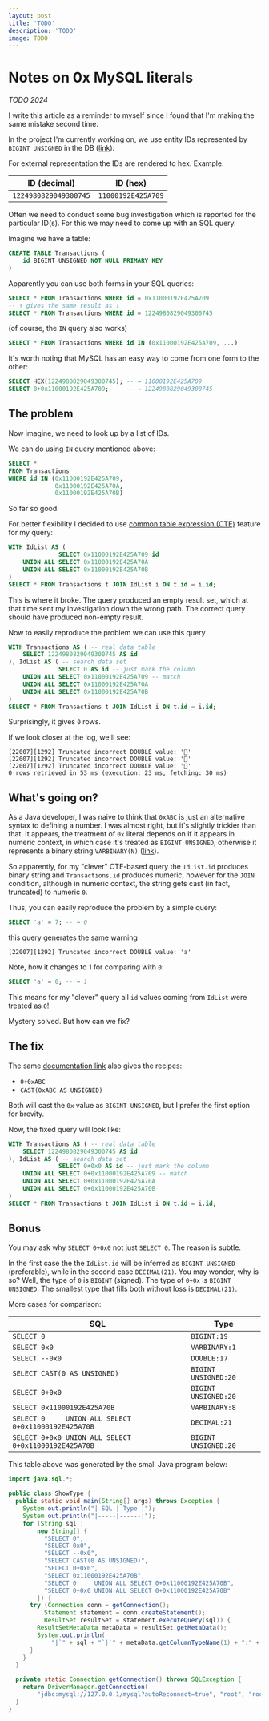 ```yaml
---
layout: post
title: 'TODO'
description: 'TODO'
image: TODO
---
```


# Notes on 0x MySQL literals

_TODO 2024_

I write this article as a reminder to myself since I found that I'm making the same mistake second time.

In the project I'm currently working on, we use entity IDs represented by `BIGINT UNSIGNED` in the DB ([link](https://dev.mysql.com/doc/refman/8.4/en/integer-types.html)).

For external representation the IDs are rendered to hex. Example:

| ID (decimal)          | ID (hex)           |
|-----------------------|--------------------|
| `1224980829049300745` | `11000192E425A709` |

Often we need to conduct some bug investigation which is reported for the particular ID(s). For this we may need to come up with an SQL query.

Imagine we have a table:
```sql
CREATE TABLE Transactions (
    id BIGINT UNSIGNED NOT NULL PRIMARY KEY
)
```

Apparently you can use both forms in your SQL queries:

```sql
SELECT * FROM Transactions WHERE id = 0x11000192E425A709
-- ↑ gives the same result as ↓
SELECT * FROM Transactions WHERE id = 1224980829049300745
```

(of course, the `IN` query also works)
```sql
SELECT * FROM Transactions WHERE id IN (0x11000192E425A709, ...)
```

It's worth noting that MySQL has an easy way to come from one form to the other:

```sql
SELECT HEX(1224980829049300745); -- → 11000192E425A709
SELECT 0+0x11000192E425A709;     -- → 1224980829049300745
```

## The problem

Now imagine, we need to look up by a list of IDs.

We can do using `IN` query mentioned above:

```sql
SELECT *
FROM Transactions
WHERE id IN (0x11000192E425A709,
             0x11000192E425A70A,
             0x11000192E425A70B)
```

So far so good.

For better flexibility I decided to use [common table expression (CTE)](https://dev.mysql.com/doc/refman/8.4/en/with.html) feature for my query:

```sql
WITH IdList AS (
              SELECT 0x11000192E425A709 id
    UNION ALL SELECT 0x11000192E425A70A
    UNION ALL SELECT 0x11000192E425A70B
)
SELECT * FROM Transactions t JOIN IdList i ON t.id = i.id;
```
      
This is where it broke. The query produced an empty result set, which at that time sent my investigation down the wrong path. The correct query should have produced non-empty result.
      
Now to easily reproduce the problem we can use this query

```sql
WITH Transactions AS ( -- real data table
    SELECT 1224980829049300745 AS id
), IdList AS ( -- search data set
              SELECT 0 AS id -- just mark the column
    UNION ALL SELECT 0x11000192E425A709 -- match
    UNION ALL SELECT 0x11000192E425A70A
    UNION ALL SELECT 0x11000192E425A70B
)
SELECT * FROM Transactions t JOIN IdList i ON t.id = i.id;
```

Surprisingly, it gives `0` rows.

If we look closer at the log, we'll see:
```
[22007][1292] Truncated incorrect DOUBLE value: ''
[22007][1292] Truncated incorrect DOUBLE value: ''
[22007][1292] Truncated incorrect DOUBLE value: ''
0 rows retrieved in 53 ms (execution: 23 ms, fetching: 30 ms)
```

## What's going on?

As a Java developer, I was naive to think that `0xABC` is just an alternative syntax to defining a number. I was almost right, but it's slightly trickier than that. It appears, the treatment of `0x` literal depends on if it appears in numeric context, in which case it's treated as `BIGINT UNSIGNED`, otherwise it represents a binary string `VARBINARY(N)` ([link](https://dev.mysql.com/doc/refman/8.4/en/hexadecimal-literals.html)). 

So apparently, for my "clever" CTE-based query the `IdList.id` produces binary string and `Transactions.id` produces numeric, however for the `JOIN` condition, although in numeric context, the string gets cast (in fact, truncated) to numeric `0`.

Thus, you can easily reproduce the problem by a simple query:
```sql
SELECT 'a' = 7; -- → 0
```
this query generates the same warning
```
[22007][1292] Truncated incorrect DOUBLE value: 'a'
```

Note, how it changes to 1 for comparing with `0`:
```sql
SELECT 'a' = 0; -- → 1
```

This means for my "clever" query all `id` values coming from `IdList` were treated as `0`!

Mystery solved. But how can we fix?

## The fix

The same [documentation link](https://dev.mysql.com/doc/refman/8.4/en/hexadecimal-literals.html) also gives the recipes:

- `0+0xABC`
- `CAST(0xABC AS UNSIGNED)`

Both will cast the `0x` value as `BIGINT UNSIGNED`, but I prefer the first option for brevity.

Now, the fixed query will look like:

```sql
WITH Transactions AS ( -- real data table
    SELECT 1224980829049300745 AS id
), IdList AS ( -- search data set
              SELECT 0+0x0 AS id -- just mark the column
    UNION ALL SELECT 0+0x11000192E425A709 -- match
    UNION ALL SELECT 0+0x11000192E425A70A
    UNION ALL SELECT 0+0x11000192E425A70B
)
SELECT * FROM Transactions t JOIN IdList i ON t.id = i.id;
```

## Bonus

You may ask why `SELECT 0+0x0` not just `SELECT 0`. The reason is subtle.

In the first case the the `IdList.id` will be inferred as `BIGINT UNSIGNED` (preferable), while in the second case `DECIMAL(21)`. You may wonder, why is so? Well, the type of `0` is `BIGINT` (signed). The type of `0+0x` is `BIGINT UNSIGNED`. The smallest type that fills both without loss is `DECIMAL(21)`.

More cases for comparison:

| SQL | Type |
|-----|------|
|`SELECT 0`|`BIGINT:19`|
|`SELECT 0x0`|`VARBINARY:1`|
|`SELECT --0x0`|`DOUBLE:17`|
|`SELECT CAST(0 AS UNSIGNED)`|`BIGINT UNSIGNED:20`|
|`SELECT 0+0x0`|`BIGINT UNSIGNED:20`|
|`SELECT 0x11000192E425A70B`|`VARBINARY:8`|
|`SELECT 0     UNION ALL SELECT 0+0x11000192E425A70B`|`DECIMAL:21`|
|`SELECT 0+0x0 UNION ALL SELECT 0+0x11000192E425A70B`|`BIGINT UNSIGNED:20`|

This table above was generated by the small Java program below:

```java
import java.sql.*;

public class ShowType {
  public static void main(String[] args) throws Exception {
    System.out.println("| SQL | Type |");
    System.out.println("|-----|------|");
    for (String sql :
        new String[] {
          "SELECT 0",
          "SELECT 0x0",
          "SELECT --0x0",
          "SELECT CAST(0 AS UNSIGNED)",
          "SELECT 0+0x0",
          "SELECT 0x11000192E425A70B",
          "SELECT 0     UNION ALL SELECT 0+0x11000192E425A70B",
          "SELECT 0+0x0 UNION ALL SELECT 0+0x11000192E425A70B"
        }) {
      try (Connection conn = getConnection();
          Statement statement = conn.createStatement();
          ResultSet resultSet = statement.executeQuery(sql)) {
        ResultSetMetaData metaData = resultSet.getMetaData();
        System.out.println(
            "|`" + sql + "`|`" + metaData.getColumnTypeName(1) + ":" + metaData.getPrecision(1) + "`|");
      }
    }
  }

  private static Connection getConnection() throws SQLException {
    return DriverManager.getConnection(
        "jdbc:mysql://127.0.0.1/mysql?autoReconnect=true", "root", "root");
  }
}
```

